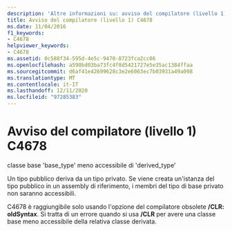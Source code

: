 ```yaml
---
description: 'Altre informazioni su: avviso del compilatore (livello 1) C4678'
title: Avviso del compilatore (livello 1) C4678
ms.date: 11/04/2016
f1_keywords:
- C4678
helpviewer_keywords:
- C4678
ms.assetid: 0c588f34-595d-4e5c-9470-8723fca2cc06
ms.openlocfilehash: a590bd03ba73fc4f8d5421727e5e35ac1384ffaa
ms.sourcegitcommit: d6af41e42699628c3e2e6063ec7b03931a49a098
ms.translationtype: MT
ms.contentlocale: it-IT
ms.lasthandoff: 12/11/2020
ms.locfileid: "97285383"
---
```

# <a name="compiler-warning-level-1-c4678"></a>Avviso del compilatore (livello 1) C4678

classe base 'base_type' meno accessibile di 'derived_type'

Un tipo pubblico deriva da un tipo privato. Se viene creata un'istanza del tipo pubblico in un assembly di riferimento, i membri del tipo di base privato non saranno accessibili.

C4678 è raggiungibile solo usando l'opzione del compilatore obsolete **/CLR: oldSyntax**. Si tratta di un errore quando si usa **/CLR** per avere una classe base meno accessibile della relativa classe derivata.
